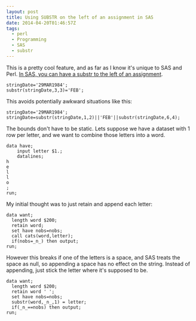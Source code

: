 ```yaml
---
layout: post
title: Using SUBSTR on the left of an assignment in SAS
date: 2014-04-20T01:46:57Z
tags:
  - perl
  - Programming
  - SAS
  - substr
---
```


This is a pretty cool feature, and as far as I know it's unique to SAS and Perl. [In SAS, you can have a substr to the left of an assignment](http://support.sas.com/documentation/cdl/en/lrdict/64316/HTML/default/viewer.htm#a000212267.htm).

```sas
stringDate='29MAR1984';
substr(stringDate,3,3)='FEB';
```

This avoids potentially awkward situations like this:

```sas
stringDate='29MAR1984';
stringDate=substr(stringDate,1,2)||'FEB'||substr(stringDate,6,4);
```

The bounds don't have to be static. Lets suppose we have a dataset with 1 row per letter, and we want to combine those letters into a word.

```sas
data have;
    input letter $1.;
    datalines;
h
e
l
l
o
;
run;
```

My initial thought was to just retain and append each letter:

```sas
data want;
  length word $200;
  retain word;
  set have nobs=nobs;
  call cats(word,letter);
  if(nobs=_n_) then output;
run;
```

However this breaks if one of the letters is a space, and SAS treats the space as null, so appending a space has no effect on the string. Instead of appending, just stick the letter where it's supposed to be.

```sas
data want;
  length word $200;
  retain word ' ';
  set have nobs=nobs;
  substr(word,_n_,1) = letter;
  if(_n_==nobs) then output;
run;
```
